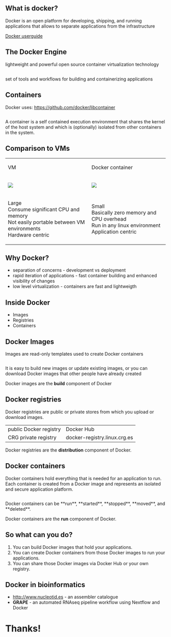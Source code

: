 ## What is docker? 
<!-- .element:  class="blue" style="margin-bottom: 1em;"-->

<div class="panel panel-default"> 
Docker is an open platform for developing, shipping, and running applications that allows to 
separate applications from the infrastructure
</div>

<!-- .element:  style="margin-top: 2em;"-->
[Docker userguide](https://docs.docker.com/userguide/) 


## The Docker Engine
<!-- .element:  class="blue" style="margin-bottom: 1em;"-->

lightweight and powerful open source container virtualization technology 

<h2><i class="fa fa-plus-circle"></i></h2>

set of tools and workflows for building and containerizing applications
<!-- .element: style="margin-bottom: 0.5em;"-->


## Containers
<!-- .element:  class="blue" style="margin-bottom: 1em;"-->

Docker uses: https://github.com/docker/libcontainer 

<div class="panel panel-default" style="margin-top: 2em;">
A container is a self contained execution environment that shares the kernel of the host system 
and which is (optionally) isolated from other containers in the system.
</div>


## Comparison to VMs
<!-- .element:  class="blue" style="margin-bottom: 1em;"-->

<div class="table-responsive">
<table class="table">
<tr>
  <td><p class="text-center">VM</p></td><td><p class="text-center">Docker container</p></td>
</tr>
<tr>
  <td><p class="text-center"><img src="https://s3.amazonaws.com/media-p.slid.es/uploads/ryanwalls/images/661990/Screen_Shot_2014-09-24_at_8.49.25_PM.png"/></p></td>
  <td><p class="text-center"><img src="https://s3.amazonaws.com/media-p.slid.es/uploads/ryanwalls/images/661977/Screen_Shot_2014-09-24_at_8.25.24_PM.png"/></p></td>
</tr>
<tr>
  <td><p class="text-center">Large<br>Consume significant CPU and memory<br>Not easily portable between VM environments<br>Hardware centric</p></td>
  <td><p class="text-center">Small<br>Basically zero memory and CPU overhead<br>Run in any linux environment<br>Application centric</p></td>
</tr>
</table>
</div>


## Why Docker?
<!-- .element: class="blue" style="margin-bottom: 1em;"-->

- separation of concerns - development vs deployment <!-- .element: style="margin-bottom: 0.6em;" -->
- rapid iteration of applications - fast container building and enhanced visibility of changes <!-- .element: style="margin-bottom: 0.6em;" -->
- low level virtualization - containers are fast and lightweigth <!-- .element: style="margin-bottom: 0.6em;" -->


## Inside Docker
<!-- .element: class="blue" style="margin-bottom: 1em;"-->

- Images
- Registries
- Containers


## Docker Images
<!-- .element: class="blue" style="margin-bottom: 1em;"-->

Images are read-only templates used to create Docker containers

<div class="panel panel-default" style="margin-top: 2em;">
It is easy to build new images or update existing images, or you can download Docker 
images that other people have already created
</div>

<!-- .element: style="margin-top: 2em;"-->
<i class="fa fa-arrow-right"></i> Docker images are the **build** component of Docker


## Docker registries
<!-- .element: class="blue" style="margin-bottom: 1em;"-->

<!-- .element: style="margin-bottom: 1.5em;"-->  
Docker registries are public or private stores from which you upload or download images. 

<div class="table-responsive">
<table class="table">
<tr>
<td>public Docker registry</td><td><i class="fa fa-arrow-right"></i> Docker Hub</td>
</tr>
<tr>
<td>CRG private registry</td><td><i class="fa fa-arrow-right"></i> docker-registry.linux.crg.es</td>
</tr>
</table>
</div>

<!-- .element: style="margin-top: 1em;"-->  
<i class="fa fa-arrow-right"></i> Docker registries are the **distribution** component of Docker.


## Docker containers
<!-- .element: class="blue" style="margin-bottom: 1em;"-->

<!-- .element: style="margin-bottom: 1.5em;"-->
Docker containers hold everything that is needed for an application to run. Each container is created from 
a Docker image and represents an isolated and secure application platform. 

<div class="panel panel-default" style="margin-top: 2em;">
Docker containers can be <span class="green">**run**</span>, <span class="green">**started**</span>, 
<span class="green">**stopped**</span>, <span class="green">**moved**</span>, and <span class="green">**deleted**<span>.
</div>

<!-- .element: style="margin-top: 2em;"-->
<i class="fa fa-arrow-right"></i> Docker containers are the **run** component of Docker.


## So what can you do?
<!-- .element: class="blue" style="margin-bottom: 1em;"-->

1. You can build Docker images that hold your applications.
2. You can create Docker containers from those Docker images to run your applications.
3. You can share those Docker images via Docker Hub or your own registry.


## Docker in bioinformatics
<!-- .element: class="blue" style="margin-bottom: 1em;"-->

- http://www.nucleotid.es - an assembler catalogue  <!-- .element: style="margin-bottom: 0.6em;" -->
- <span class="blue">**GRAPE**</span> - an automated RNAseq pipeline workflow using Nextflow and Docker  <!-- .element: style="margin-bottom: 0.6em;" -->


# Thanks!
